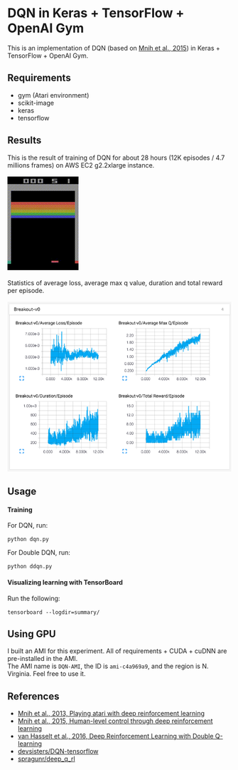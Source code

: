# DQN in Keras + TensorFlow + OpenAI Gym
This is an implementation of DQN (based on [Mnih et al., 2015](http://www.nature.com/nature/journal/v518/n7540/full/nature14236.html)) in Keras + TensorFlow + OpenAI Gym.  

## Requirements
- gym (Atari environment)
- scikit-image
- keras
- tensorflow

## Results
This is the result of training of DQN for about 28 hours (12K episodes / 4.7 millions frames) on AWS EC2 g2.2xlarge instance.  
<br>
![result](assets/result.gif)
<br>
<br>
Statistics of average loss, average max q value, duration and total reward per episode.  
<br>
![result](assets/result.png)

## Usage
#### Training
For DQN, run:

```
python dqn.py
```

For Double DQN, run:

```
python ddqn.py
```

#### Visualizing learning with TensorBoard
Run the following:

```
tensorboard --logdir=summary/
```

## Using GPU
I built an AMI for this experiment. All of requirements + CUDA + cuDNN are pre-installed in the AMI.  
The AMI name is `DQN-AMI`, the ID is `ami-c4a969a9`, and the region is N. Virginia. Feel free to use it.  

## References
- [Mnih et al., 2013, Playing atari with deep reinforcement learning](https://arxiv.org/abs/1312.5602)
- [Mnih et al., 2015, Human-level control through deep reinforcement learning](http://www.nature.com/nature/journal/v518/n7540/full/nature14236.html)
- [van Hasselt et al., 2016, Deep Reinforcement Learning with Double Q-learning](http://arxiv.org/abs/1509.06461)
- [devsisters/DQN-tensorflow](https://github.com/devsisters/DQN-tensorflow)
- [spragunr/deep_q_rl](https://github.com/spragunr/deep_q_rl)
